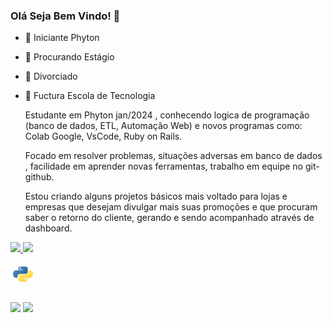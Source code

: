 ### Olá Seja Bem Vindo!  👋

- 🔭 Iniciante Phyton
- 🌱 Procurando Estágio 
- 🤔 Divorciado
- 💬 Fuctura Escola de Tecnologia

  Estudante em Phyton jan/2024 , conhecendo logica de programação (banco de dados, ETL, Automação Web) e novos programas como: Colab Google, VsCode, Ruby on Rails.
       
  Focado em resolver problemas, situações adversas em banco de dados , facilidade em aprender novas ferramentas, trabalho em equipe no git-github.

   Estou criando alguns projetos básicos mais voltado para lojas e empresas que desejam divulgar mais suas promoções e que procuram saber o retorno do cliente, gerando 
   e sendo acompanhado através de dashboard.
  
  

 <a href="https://github.com/Fabianobrz">
  <img height="180em" src="https://github-readme-stats-eight-theta.vercel.app/api?username=FabianoBrz&show_icons=true&theme=dracula&include_all_commits=true&count_private=true"/>
  <img height="180em" src="https://github-readme-stats-eight-theta.vercel.app/api/top-langs/?username=FabianoBrz&layout=compact&langs_count=8&theme=dracula"/>
<div>

<div style="display: inline_block"><br>
  <img align="center" alt="Rafa-Python" height="30" width="40" src="https://raw.githubusercontent.com/devicons/devicon/master/icons/python/python-original.svg">
</div>
  
  ##
 
<div> 
  
  <a href = "mailto:fabianoh357@gmail.com"><img src="https://img.shields.io/badge/-Gmail-%23333?style=for-the-badge&logo=gmail&logoColor=white" target="_blank"></a>
  <a href="https://www.linkedin.com/in/fabianobrz/)" target="_blank"><img src="https://img.shields.io/badge/-LinkedIn-%230077B5?style=for-the-badge&logo=linkedin&logoColor=white" target="_blank"></a> 
  
</div>
</div>
